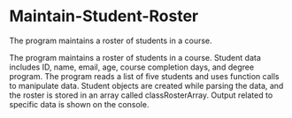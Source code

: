 # Maintain-Student-Roster
 The program maintains a roster of students in a course.

The program maintains a roster of students in a course. Student data includes ID, name, email, age, course completion days, and degree program. The program reads a list of five students and uses function calls to manipulate data. Student objects are created while parsing the data, and the roster is stored in an array called classRosterArray. Output related to specific data is shown on the console.
